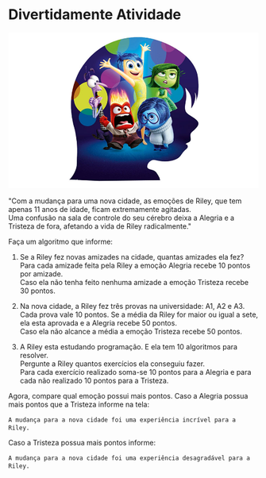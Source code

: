 # Divertidamente Atividade

<p align="center">
    <img src="./src/divertida-mente.jpg"><br>
</p>

"Com a mudança para uma nova cidade, as emoções de Riley, que tem apenas 11 anos de idade, ficam extremamente agitadas. <br>
Uma confusão na sala de controle do seu cérebro deixa a Alegria e a Tristeza de fora, afetando a vida de Riley radicalmente."

Faça um algoritmo que informe:

1. Se a Riley fez novas amizades na cidade, quantas amizades ela fez? <br>
  Para cada amizade feita pela Riley a emoção Alegria recebe 10 pontos por amizade.<br>
  Caso ela não tenha feito nenhuma amizade a emoção Tristeza recebe 30 pontos.

2. Na nova cidade, a Riley fez três provas na universidade: A1, A2 e A3. <br>
  Cada prova vale 10 pontos. Se a média da Riley for maior ou igual a sete, ela esta aprovada e a Alegria recebe 50 pontos.<br>
  Caso ela não alcance a média a emoção Tristeza recebe 50 pontos.

3. A Riley esta estudando programação.
  E ela tem 10 algoritmos para resolver. <br>
  Pergunte a Riley quantos exercícios ela conseguiu fazer.<br>
  Para cada exercício realizado soma-se 10 pontos para a Alegria e para cada não realizado 10 pontos para a Tristeza.

Agora, compare qual emoção possui mais pontos.
Caso a Alegria possua mais pontos que a Tristeza informe na tela:

~~~
A mudança para a nova cidade foi uma experiência incrível para a Riley.
~~~

Caso a Tristeza possua mais pontos informe:
~~~
A mudança para a nova cidade foi uma experiência desagradável para a Riley.
~~~
